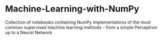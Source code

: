 # Machine-Learning-with-NumPy
Collection of notebooks containing NumPy implementations of the most common supervised machine learning methods - from a simple Perceptron up to a Neural Network
